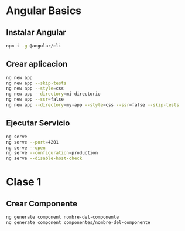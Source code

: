 # Angular Basics

## Instalar Angular
```bash
npm i -g @angular/cli
```

## Crear aplicacion
```bash
ng new app
ng new app --skip-tests
ng new app --style=css
ng new app --directory=mi-directorio
ng new app --ssr=false
ng new app --directory=my-app --style=css --ssr=false --skip-tests
```

## Ejecutar Servicio
```bash
ng serve
ng serve --port=4201
ng serve --open
ng serve --configuration=production
ng serve --disable-host-check
```

# Clase 1
## Crear Componente
```bash
ng generate component nombre-del-componente
ng generate component componentes/nombre-del-componente
```